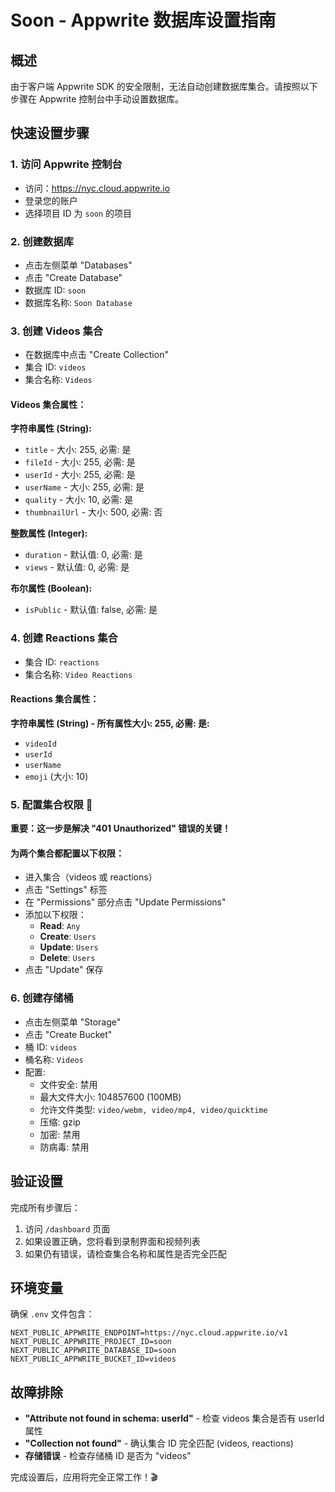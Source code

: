 # Soon - Appwrite 数据库设置指南

## 概述

由于客户端 Appwrite SDK 的安全限制，无法自动创建数据库集合。请按照以下步骤在 Appwrite 控制台中手动设置数据库。

## 快速设置步骤

### 1. 访问 Appwrite 控制台
- 访问：https://nyc.cloud.appwrite.io
- 登录您的账户
- 选择项目 ID 为 `soon` 的项目

### 2. 创建数据库
- 点击左侧菜单 "Databases"
- 点击 "Create Database"
- 数据库 ID: `soon`
- 数据库名称: `Soon Database`

### 3. 创建 Videos 集合
- 在数据库中点击 "Create Collection"
- 集合 ID: `videos`
- 集合名称: `Videos`

#### Videos 集合属性：
**字符串属性 (String):**
- `title` - 大小: 255, 必需: 是
- `fileId` - 大小: 255, 必需: 是
- `userId` - 大小: 255, 必需: 是
- `userName` - 大小: 255, 必需: 是
- `quality` - 大小: 10, 必需: 是
- `thumbnailUrl` - 大小: 500, 必需: 否

**整数属性 (Integer):**
- `duration` - 默认值: 0, 必需: 是
- `views` - 默认值: 0, 必需: 是

**布尔属性 (Boolean):**
- `isPublic` - 默认值: false, 必需: 是

### 4. 创建 Reactions 集合
- 集合 ID: `reactions`
- 集合名称: `Video Reactions`

#### Reactions 集合属性：
**字符串属性 (String) - 所有属性大小: 255, 必需: 是:**
- `videoId`
- `userId`
- `userName`
- `emoji` (大小: 10)

### 5. 配置集合权限 🔑
**重要：这一步是解决 "401 Unauthorized" 错误的关键！**

#### 为两个集合都配置以下权限：
- 进入集合（videos 或 reactions）
- 点击 "Settings" 标签  
- 在 "Permissions" 部分点击 "Update Permissions"
- 添加以下权限：
  - **Read**: `Any`
  - **Create**: `Users` 
  - **Update**: `Users`
  - **Delete**: `Users`
- 点击 "Update" 保存

### 6. 创建存储桶
- 点击左侧菜单 "Storage"
- 点击 "Create Bucket"
- 桶 ID: `videos`
- 桶名称: `Videos`
- 配置:
  - 文件安全: 禁用
  - 最大文件大小: 104857600 (100MB)
  - 允许文件类型: `video/webm, video/mp4, video/quicktime`
  - 压缩: gzip
  - 加密: 禁用
  - 防病毒: 禁用

## 验证设置

完成所有步骤后：
1. 访问 `/dashboard` 页面
2. 如果设置正确，您将看到录制界面和视频列表
3. 如果仍有错误，请检查集合名称和属性是否完全匹配

## 环境变量

确保 `.env` 文件包含：
```
NEXT_PUBLIC_APPWRITE_ENDPOINT=https://nyc.cloud.appwrite.io/v1
NEXT_PUBLIC_APPWRITE_PROJECT_ID=soon
NEXT_PUBLIC_APPWRITE_DATABASE_ID=soon
NEXT_PUBLIC_APPWRITE_BUCKET_ID=videos
```

## 故障排除

- **"Attribute not found in schema: userId"** - 检查 videos 集合是否有 userId 属性
- **"Collection not found"** - 确认集合 ID 完全匹配 (videos, reactions)
- **存储错误** - 检查存储桶 ID 是否为 "videos"

完成设置后，应用将完全正常工作！🎬